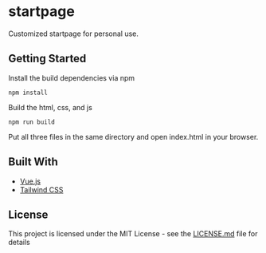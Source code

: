 # startpage

Customized startpage for personal use.

## Getting Started

Install the build dependencies via npm

```
npm install
```

Build the html, css, and js 

```
npm run build
```

Put all three files in the same directory and open index.html in your browser.

## Built With

* [Vue.js](https://vuejs.org/)
* [Tailwind CSS](https://tailwindcss.com/)

## License

This project is licensed under the MIT License - see the [LICENSE.md](LICENSE.md) file for details
